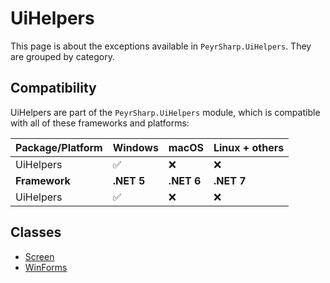 # UiHelpers
This page is about the exceptions available in `PeyrSharp.UiHelpers`.
They are grouped by category.

## Compatibility

UiHelpers are part of the `PeyrSharp.UiHelpers` module, which is compatible with all of these frameworks and platforms:

| Package/Platform 	| Windows 	| macOS 	| Linux + others 	|
|------------------	|---------	|-------	|----------------	|
| UiHelpers            	| ✅       	| ❌     	| ❌              	|
| **Framework**         | **.NET 5** | **.NET 6**  | **.NET 7** |
| UiHelpers            	| ✅       	| ❌     	| ❌              	|

## Classes
- [Screen](/ui-helpers/screen.md)
- [WinForms](/ui-helpers/winforms.md)